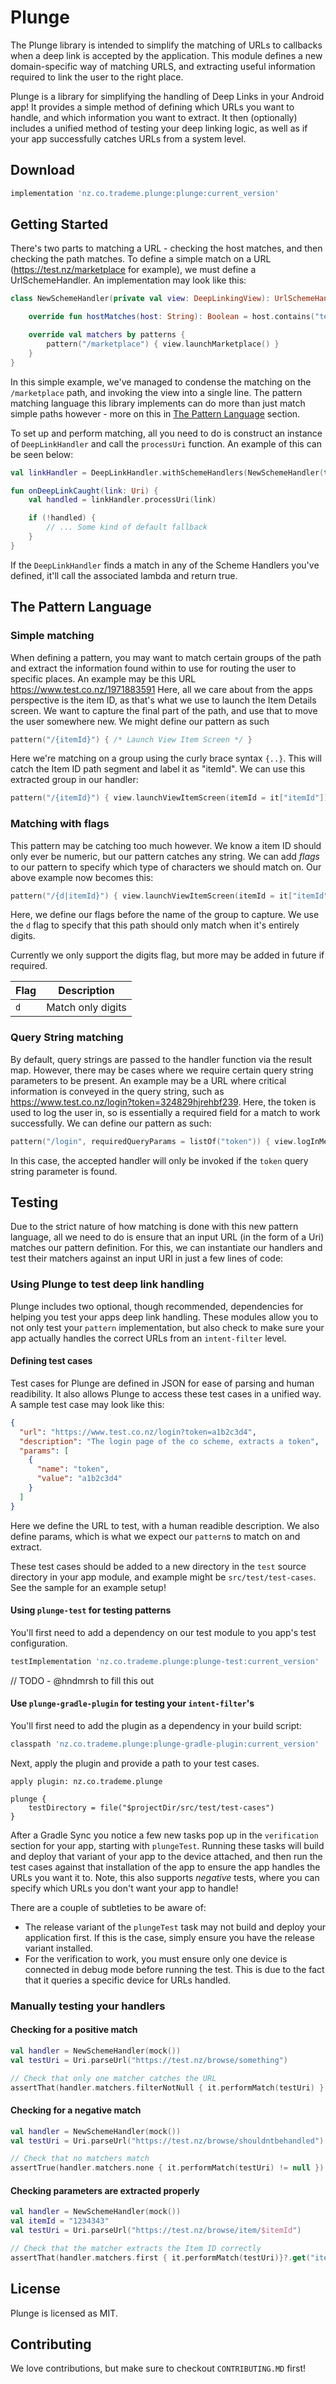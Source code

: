# Plunge

The Plunge library is intended to simplify the matching of URLs to callbacks when a deep link is accepted
by the application. This module defines a new domain-specific way of matching URLS, and extracting useful
information required to link the user to the right place.

Plunge is a library for simplifying the handling of Deep Links in your Android app! It provides a
simple method of defining which URLs you want to handle, and which information you want to extract. It then (optionally)
includes a unified method of testing your deep linking logic, as well as if your app successfully catches URLs from a system level.

## Download

```groovy
implementation 'nz.co.trademe.plunge:plunge:current_version'
```

## Getting Started
There's two parts to matching a URL - checking the host matches, and then checking the path matches.
To define a simple match on a URL (https://test.nz/marketplace for example), we must define a
UrlSchemeHandler. An implementation may look like this:

```kotlin
class NewSchemeHandler(private val view: DeepLinkingView): UrlSchemeHandler() {

    override fun hostMatches(host: String): Boolean = host.contains("test.nz")

    override val matchers by patterns {
        pattern("/marketplace") { view.launchMarketplace() }
    }
}
```

In this simple example, we've managed to condense the matching on the `/marketplace` path, and invoking
the view into a single line. The pattern matching language this library implements can do more than just
match simple paths however - more on this in [The Pattern Language](#the-pattern-language) section.

To set up and perform matching, all you need to do is construct an instance of `DeepLinkHandler` and call the `processUri` function. An example of this
can be seen below:

```kotlin
val linkHandler = DeepLinkHandler.withSchemeHandlers(NewSchemeHandler(this))

fun onDeepLinkCaught(link: Uri) {
    val handled = linkHandler.processUri(link)

    if (!handled) {
        // ... Some kind of default fallback
    }
}
```

If the `DeepLinkHandler` finds a match in any of the Scheme Handlers you've defined, it'll call the associated lambda and return true.

## The Pattern Language

### Simple matching
When defining a pattern, you may want to match certain groups of the path and extract the information found within
to use for routing the user to specific places. An example may be this URL https://www.test.co.nz/1971883591
Here, all we care about from the apps perspective is the item ID, as that's what we use to launch the Item Details screen. We want to capture the
final part of the path, and use that to move the user somewhere new. We might define our pattern as such

```kotlin
pattern("/{itemId}") { /* Launch View Item Screen */ }
```

Here we're matching on a group using the curly brace syntax `{..}`. This will catch the Item ID path segment and label it as "itemId".
We can use this extracted group in our handler:

```kotlin
pattern("/{itemId}") { view.launchViewItemScreen(itemId = it["itemId"]) }
```

### Matching with flags
This pattern may be catching too much however. We know a item ID should only ever be numeric, but our pattern catches any string.
We can add _flags_ to our pattern to specify which type of characters we should match on. Our above example now becomes this:

```kotlin
pattern("/{d|itemId}") { view.launchViewItemScreen(itemId = it["itemId"]) }
```

Here, we define our flags before the name of the group to capture. We use the `d` flag to specify that this path should only match when it's entirely
digits.

Currently we only support the digits flag, but more may be added in future if required.

| Flag | Description       |
|------|-------------------|
|  `d` | Match only digits |

### Query String matching
By default, query strings are passed to the handler function via the result map. However, there may be cases where we require certain
query string parameters to be present. An example may be a URL where critical information is conveyed in the query string, such as
https://www.test.co.nz/login?token=324829hjrehbf239. Here, the token is used to log the user in, so is essentially a required
field for a match to work successfully. We can define our pattern as such:

```kotlin
pattern("/login", requiredQueryParams = listOf("token")) { view.logInMember(token = it["token"]) }
```

In this case, the accepted handler will only be invoked if the `token` query string parameter is found.

## Testing
Due to the strict nature of how matching is done with this new pattern language, all we need to do is ensure
that an input URL (in the form of a Uri) matches our pattern definition. For this, we can instantiate our handlers
and test their matchers against an input URI in just a few lines of code:

### Using Plunge to test deep link handling
Plunge includes two optional, though recommended, dependencies for helping you test your apps deep link handling. These modules allow you to not only test your `pattern` implementation, but also check to make sure your app actually handles the correct URLs from an `intent-filter` level.

#### Defining test cases
Test cases for Plunge are defined in JSON for ease of parsing and human readibility. It also allows Plunge to access these test cases in a unified way. A sample test case may look like this:
```json
{
  "url": "https://www.test.co.nz/login?token=a1b2c3d4",
  "description": "The login page of the co scheme, extracts a token",
  "params": [
    {
      "name": "token",
      "value": "a1b2c3d4"
    }
  ]
}
```

Here we define the URL to test, with a human readible description. We also define params, which is what we expect our `pattern`s to match on and extract.

These test cases should be added to a new directory in the `test` source directory in your app module, and example might be `src/test/test-cases`. See the sample for an example setup!

#### Using `plunge-test` for testing patterns
You'll first need to add a dependency on our test module to you app's test configuration.
```groovy
testImplementation 'nz.co.trademe.plunge:plunge-test:current_version'
```

// TODO - @hndmrsh to fill this out

#### Use `plunge-gradle-plugin` for testing your `intent-filter`'s
You'll first need to add the plugin as a dependency in your build script:
```groovy
classpath 'nz.co.trademe.plunge:plunge-gradle-plugin:current_version'
```
Next, apply the plugin and provide a path to your test cases.
```
apply plugin: nz.co.trademe.plunge

plunge {
    testDirectory = file("$projectDir/src/test/test-cases")
}
```
After a Gradle Sync you notice a few new tasks pop up in the `verification` section for your app, starting with `plungeTest`. Running these tasks will build and deploy that variant of your app to the device attached, and then run the test cases against that installation of the app to ensure the app handles the URLs you want it to. Note, this also supports _negative_ tests, where you can specify which URLs you don't want your app to handle!

There are a couple of subtleties to be aware of:
* The release variant of the `plungeTest` task may not build and deploy your application first. If this is the case, simply ensure you have the release variant installed.
* For the verification to work, you must ensure only one device is connected in debug mode before running the test. This is due to the fact that it queries a specific device for URLs handled.

### Manually testing your handlers

#### Checking for a positive match
```kotlin
val handler = NewSchemeHandler(mock())
val testUri = Uri.parseUrl("https://test.nz/browse/something")

// Check that only one matcher catches the URL
assertThat(handler.matchers.filterNotNull { it.performMatch(testUri) }.size, 1)

```
#### Checking for a negative match
```kotlin
val handler = NewSchemeHandler(mock())
val testUri = Uri.parseUrl("https://test.nz/browse/shouldntbehandled")

// Check that no matchers match
assertTrue(handler.matchers.none { it.performMatch(testUri) != null })
```

#### Checking parameters are extracted properly
```kotlin
val handler = NewSchemeHandler(mock())
val itemId = "1234343"
val testUri = Uri.parseUrl("https://test.nz/browse/item/$itemId")

// Check that the matcher extracts the Item ID correctly
assertThat(handler.matchers.first { it.performMatch(testUri)}?.get("itemId"), itemId)
```
## License

Plunge is licensed as MIT.

## Contributing

We love contributions, but make sure to checkout `CONTRIBUTING.MD` first!
